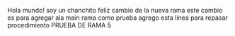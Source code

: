Hola mundo! soy un chanchito feliz 
cambio de la nueva rama
este cambio es para agregar ala main rama como prueba
agrego esta línea para repasar procedimiento
PRUEBA DE RAMA 5